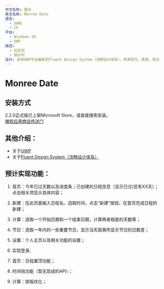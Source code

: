 ```yaml
---
中文名称: 夏日
英文名称: Monree Date
语言:
  - XAML
  - C#
平台:
  - Windows 10
  - UWP
描述:
  - 纪念日
  - 倒计时
设计: 采用UWP平台最新的Fluent Design System（流畅设计体系），带来现代、美观、简洁的视觉效果。包括亚克力材质元素和背景、光标的光影效果、元素的深度效果。缩放以及动态效果还待加入。
---
```


# Monree Date  
## 安装方式        
2.2.0正式版已上架Microsoft Store，请直接搜索安装。  
[微软应用商店传送门](https://www.microsoft.com/store/productId/9PKBWKPCCFJ8)      
    
## 其他介绍：  
- 关于[UWP](https://docs.microsoft.com/zh-cn/windows/uwp/get-started/universal-application-platform-guide)  
- 关于[Fluent Design System（流畅设计体系）](https://developer.microsoft.com/zh-cn/windows/apps/design?ocid=cxfluent-getstartedheader-devcenterappsdesign)  


## 预计实现功能：  

1. 首页：今年已过天数以及进度条；已创建的日程信息（显示已过/还有XX天）；点击相关项显示具体内容；

2. 新建：在此页面输入日程名、选取时间，点击“新建”按钮，在首页完成日程的新建；

2. 计算：选取一个开始日期和一个结束日期，计算两者相差的天数等；

3. 节日：选取一年内的一些重要节日，显示当天距离所显示节日的日数差；

4. 设置：个人主页以及相关功能的设置；  

5. 实现登录;  

6. 首页：日程置顶功能；  

7. 时间线功能（暂无现成的API）；  

8. 计算：排版优化；  


